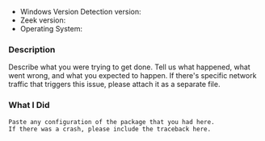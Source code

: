 * Windows Version Detection version:
* Zeek version:
* Operating System:

### Description

Describe what you were trying to get done.
Tell us what happened, what went wrong, and what you expected to happen.
If there's specific network traffic that triggers this issue, please attach it as a separate file.

### What I Did

```
Paste any configuration of the package that you had here.
If there was a crash, please include the traceback here.
```
